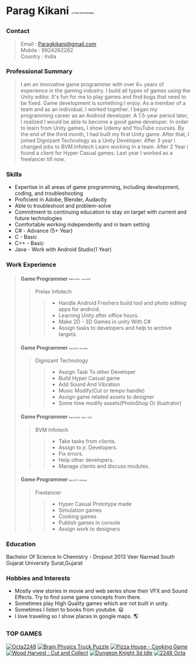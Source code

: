 #  Parag Kikani <sub><sup style="font-size:5px;"> ==> Unity Game Developer</sup></sub> <p align="right"> </p>

### Contact

> Email : Paragkikani@gmail.com 
> <br>Mobile : 9924262262
> <br>Country : India

### Professional Summary

> I am an innovative game programmer with over 6+ years of experience in the gaming industry. I build all types of games using the Unity editor. It's fun for me to play games and find bugs that need to be fixed. Game development is something I enjoy. As a member of a team and as an individual, I worked together. I began my programming career as an Android developer. A 1.5-year period later, I realized I would be able to become a good game developer. In order to learn from Unity games, I show Udemy and YouTube courses. By the end of the third month, I had built my first Unity game. After that, I joined Dignizant Technology as a Unity Developer. After 3 year i changed jobs to BVM Infotech Learn working in a team. After 2 Year i found a client for Hyper Casual games. Last year I worked as a freelancer till now.

### Skills

 - Expertise in all areas of game programming, including development, coding, and troubleshooting
 - Proficient in Adobe, Blender, Audacity
 - Able to troubleshoot and problem-solve
 - Commitment to continuing education to stay on target with current and future technologies
 - Comfortable working independently and in team setting
 - C# - Advance (5+ Year)
 - C - Basic
 - C++ - Basic
 - Java - Work with Android Studio(1 Year)

### Work Experience

> #### Game Programmer <sub><sup style="font-size:5px;">March 2016 - June 2018</sup></sub>
>> Prelax Infotech
>>> - Handle Android Freshers build tool and photo editing apps for android.
>>> - Learning Unity after office hours.
>>> - Make 2D - 3D Games in unity With C#
>>> - Assign tasks to developers and help to archive targets.
>
> #### Game Programmer <sub><sup style="font-size:5px;">July 2018 - Feb 2020</sup></sub>
>> Dignizant Technology
>>> - Assign Task To other Developer
>>> - Build Hyper Casual game
>>> - Add Sound And Vibration
>>> - Music Modify(Cut or tempo handle)
>>> - Assign game related assets to designer
>>> - Some time modify assets(PhotoShop Or illustrator)
>
> #### Game Programmer <sub><sup style="font-size:5px;">March 2020 - April - 2021</sup></sub>
>> BVM Infotech
>>> - Take tasks from clients.
>>> - Assign to jr. Developers.
>>> - Fix errors.
>>> - Help other developers.
>>> - Manage clients and discuss modules.
>
> #### Game Programmer <sub><sup style="font-size:5px;">May 2021 - Running</sup></sub>
>> Freelancer
>>> - Hyper Casual Prototype made
>>> - Simulation games
>>> - Cooking games
>>> - Publish games in console
>>> - Assign work to designers

### Education

Bachelor Of Science In Chemistry - Dropout 2013
Veer Narmad South Gujarat University Surat,Gujarat

### Hobbies and Interests

- Mostly view stories in movie and web series show their VFX and Sound Effects. Try to find some game concepts from there.
- Sometimes play High Quality games which are not built in unity.
- Sometimes I listen to books from youtube. 😃
- I love traveling so I show places in google maps. 🌎

### TOP GAMES

[![Octa2248](https://play-lh.googleusercontent.com/pDwe3Zp42UsgE7VNYCwsn61EbDI9ziuxzR_Y7DtrIwszxMe6GSBStAPWtSgtT5dxPQE=w64-h64-rw)](https://play.google.com/store/apps/details?id=bear.games.octa2248)  [![Brain Physics Truck Puzzle](https://play-lh.googleusercontent.com/KjkPFCwmV9V302-DpjK4ZTkje6FDN6Beeo4ZmB7oJd9PBQnOQ4kmWeKreCpVS5z-i9s=w64-h64-rw)](https://play.google.com/store/apps/details?id=com.truck.tracking.physics.brain)  [![Pizza House - Cooking Game](https://play-lh.googleusercontent.com/PN82q1qUXgXDSedk29-WrDfRWJoH9Ho6nVD5xWtdBMD8XMd1rWrS27cBGjydPEkImjM=s64-rw)](https://play.google.com/store/apps/details?id=com.pizza.house)  [![Wood Harvest : Cut and Collect](https://play-lh.googleusercontent.com/MbAh94YdgnCxwlHI_ovyGaNP5fT6t06XaZl_fpEAnBoamrrL4IQDn-djK4tYLydbcg=w64-rw)](https://play.google.com/store/apps/details?id=com.craftbuilder.woodharvest)  [![Dungeon Knight 3d Idle](https://play-lh.googleusercontent.com/4dRXhBW-YsRRvCQ7DbyJSFWYwqbtyuaNgNFZ_olwQx4wLKdvU2csJC_o_2DiBjNViPE=w64-rw)](https://play.google.com/store/apps/details?id=idle.knight.inc) [![2248 Octa](https://play-lh.googleusercontent.com/pDwe3Zp42UsgE7VNYCwsn61EbDI9ziuxzR_Y7DtrIwszxMe6GSBStAPWtSgtT5dxPQE=w64-rw)](https://play.google.com/store/apps/details?id=bear.games.octa2248)

 
</p>
<!--
**paragkikani/paragkikani** is a ✨ _special_ ✨ repository because its `README.md` (this file) appears on your GitHub profile.

Here are some ideas to get you started:

- 🔭 I’m currently working on ...
- 🌱 I’m currently learning ...
- 👯 I’m looking to collaborate on ...
- 🤔 I’m looking for help with ...
- 💬 Ask me about ...
- 📫 How to reach me: ...
- 😄 Pronouns: ...
- ⚡ Fun fact: ...
-->
